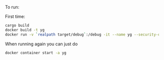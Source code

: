 To run:

First time:
```bash
cargo build
docker build -t yg
docker run -v `realpath target/debug`:/debug -it --name yg --security-opt seccomp=unconfined yg
```
When running again you can just do
```bash
docker container start -a yg
```
